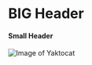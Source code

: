 # BIG Header
#### Small Header
![Image of Yaktocat](https://octodex.github.com/images/yaktocat.png)
